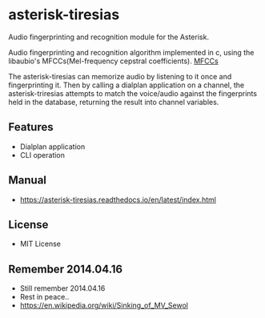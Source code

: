 # asterisk-tiresias
Audio fingerprinting and recognition module for the Asterisk.

Audio fingerprinting and recognition algorithm implemented in c, using the libaubio's MFCCs(Mel-frequency cepstral coefficients).
[MFCCs](https://en.wikipedia.org/wiki/Mel-frequency_cepstrum)

The asterisk-tiresias can memorize audio by listening to it once and fingerprinting it. Then by calling a dialplan application on a channel, the asterisk-triresias attempts to match the voice/audio against the fingerprints held in the database, returning the result into channel variables.

## Features
* Dialplan application
* CLI operation

## Manual
* https://asterisk-tiresias.readthedocs.io/en/latest/index.html

## License
* MIT License

## Remember 2014.04.16
* Still remember 2014.04.16
* Rest in peace..
* https://en.wikipedia.org/wiki/Sinking_of_MV_Sewol
